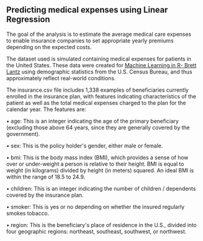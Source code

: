 ## Predicting medical expenses using Linear Regression

The goal of the analysis is to estimate the average medical care expenses to enable insurance companies to set appropriate yearly premiums depending on the expected costs.

The dataset used is simulated containing medical expenses for patients in the United States. These data were created for [Machine Learning in R- Brett Lantz](https://www.amazon.com/Machine-Learning-Second-Brett-Lantz/dp/1784393908) using demographic statistics from the U.S. Census Bureau, and thus approximately reflect real-world conditions.

The insurance.csv file includes 1,338 examples of beneficiaries currently enrolled in the insurance plan, with features indicating characteristics of the patient as well as the total medical expenses charged to the plan for the calendar year. The features are:

• age: This is an integer indicating the age of the primary beneficiary (excluding those above 64 years, since they are generally covered by the government).

• sex: This is the policy holder's gender, either male or female.

• bmi: This is the body mass index (BMI), which provides a sense of how over or under-weight a person is relative to their height. BMI is equal to weight (in kilograms) divided by height (in meters) squared. An ideal BMI is within the range of 18.5 to 24.9.

• children: This is an integer indicating the number of children / dependents covered by the insurance plan.

• smoker: This is yes or no depending on whether the insured regularly smokes tobacco.

• region: This is the beneficiary's place of residence in the U.S., divided into four geographic regions: northeast, southeast, southwest, or northwest.
